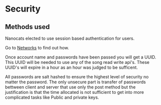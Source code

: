 # Security

## Methods used

Nanocats elected to use session based authentication for users.

Go to [Networks](connect.md) to find out how.

Once account name and passwords have been passed you will get a UUID.
This UUID will be needed to use any of the song read write api's.
These UUID's will expire in a hour as an hour was judged to be sufficent.

All passwords are salt hashed to ensure the highest level of security no matter the password.
The only unsecure part is transfer of passwords bettween client and server that use only the post method but
the justification is that the time allocated is not sufficient to get into more complicated tasks like
Public and private keys.
